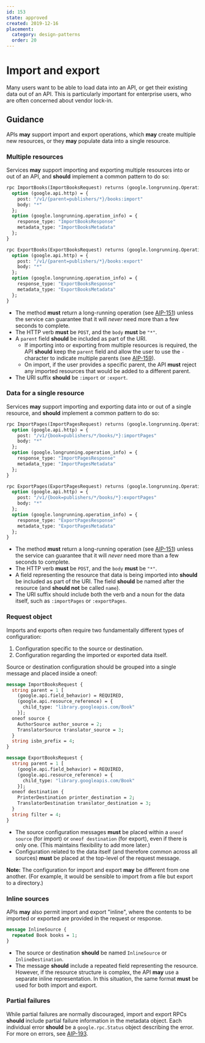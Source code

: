 ```yaml
---
id: 153
state: approved
created: 2019-12-16
placement:
  category: design-patterns
  order: 20
---
```


# Import and export

Many users want to be able to load data into an API, or get their existing data
out of an API. This is particularly important for enterprise users, who are
often concerned about vendor lock-in.

## Guidance

APIs **may** support import and export operations, which **may** create
multiple new resources, or they **may** populate data into a single resource.

### Multiple resources

Services **may** support importing and exporting multiple resources into or out
of an API, and **should** implement a common pattern to do so:

```proto
rpc ImportBooks(ImportBooksRequest) returns (google.longrunning.Operation) {
  option (google.api.http) = {
    post: "/v1/{parent=publishers/*}/books:import"
    body: "*"
  };
  option (google.longrunning.operation_info) = {
    response_type: "ImportBooksResponse"
    metadata_type: "ImportBooksMetadata"
  };
}

rpc ExportBooks(ExportBooksRequest) returns (google.longrunning.Operation) {
  option (google.api.http) = {
    post: "/v1/{parent=publishers/*}/books:export"
    body: "*"
  };
  option (google.longrunning.operation_info) = {
    response_type: "ExportBooksResponse"
    metadata_type: "ExportBooksMetadata"
  };
}
```

- The method **must** return a long-running operation (see [AIP-151][]) unless
  the service can guarantee that it will _never_ need more than a few seconds
  to complete.
- The HTTP verb **must** be `POST`, and the `body` **must** be `"*"`.
- A `parent` field **should** be included as part of the URI.
  - If importing into or exporting from multiple resources is required, the API
    **should** keep the `parent` field and allow the user to use the `-`
    character to indicate multiple parents (see [AIP-159][]).
  - On import, if the user provides a specific parent, the API **must** reject
    any imported resources that would be added to a different parent.
- The URI suffix **should** be `:import` or `:export`.

### Data for a single resource

Services **may** support importing and exporting data into or out of a single
resource, and **should** implement a common pattern to do so:

```proto
rpc ImportPages(ImportPagesRequest) returns (google.longrunning.Operation) {
  option (google.api.http) = {
    post: "/v1/{book=publishers/*/books/*}:importPages"
    body: "*"
  };
  option (google.longrunning.operation_info) = {
    response_type: "ImportPagesResponse"
    metadata_type: "ImportPagesMetadata"
  };
}

rpc ExportPages(ExportPagesRequest) returns (google.longrunning.Operation) {
  option (google.api.http) = {
    post: "/v1/{book=publishers/*/books/*}:exportPages"
    body: "*"
  };
  option (google.longrunning.operation_info) = {
    response_type: "ExportPagesResponse"
    metadata_type: "ExportPagesMetadata"
  };
}
```

- The method **must** return a long-running operation (see [AIP-151][]) unless
  the service can guarantee that it will _never_ need more than a few seconds
  to complete.
- The HTTP verb **must** be `POST`, and the `body` **must** be `"*"`.
- A field representing the resource that data is being imported into **should**
  be included as part of the URI. The field **should** be named after the
  resource (and **should not** be called `name`).
- The URI suffix should include both the verb and a noun for the data itself,
  such as `:importPages` or `:exportPages`.

### Request object

Imports and exports often require two fundamentally different types of
configuration:

1. Configuration specific to the source or destination.
2. Configuration regarding the imported or exported data itself.

Source or destination configuration should be grouped into a single message and
placed inside a oneof:

```proto
message ImportBooksRequest {
  string parent = 1 [
    (google.api.field_behavior) = REQUIRED,
    (google.api.resource_reference) = {
      child_type: "library.googleapis.com/Book"
    }];
  oneof source {
    AuthorSource author_source = 2;
    TranslatorSource translator_source = 3;
  }
  string isbn_prefix = 4;
}

message ExportBooksRequest {
  string parent = 1 [
    (google.api.field_behavior) = REQUIRED,
    (google.api.resource_reference) = {
      child_type: "library.googleapis.com/Book"
    }];
  oneof destination {
    PrinterDestination printer_destination = 2;
    TranslatorDestination translator_destination = 3;
  }
  string filter = 4;
}
```

- The source configuration messages **must** be placed within a `oneof source`
  (for import) or `oneof destination` (for export), even if there is only one.
  (This maintains flexibility to add more later.)
- Configuration related to the data itself (and therefore common across all
  sources) **must** be placed at the top-level of the request message.

**Note:** The configuration for import and export **may** be different from one
another. (For example, it would be sensible to import from a file but export to
a directory.)

### Inline sources

APIs **may** also permit import and export "inline", where the contents to be
imported or exported are provided in the request or response.

```proto
message InlineSource {
  repeated Book books = 1;
}
```

- The source or destination **should** be named `InlineSource` or
  `InlineDestination`.
- The message **should** include a repeated field representing the resource.
  However, if the resource structure is complex, the API **may** use a separate
  inline representation. In this situation, the same format **must** be used
  for both import and export.

### Partial failures

While partial failures are normally discouraged, import and export RPCs
**should** include partial failure information in the metadata object. Each
individual error **should** be a `google.rpc.Status` object describing the
error. For more on errors, see [AIP-193][].

[aip-151]: ./0151.md
[aip-159]: ./0159.md
[aip-193]: ./0193.md
[google bigquery]: https://cloud.google.com/bigquery
[google storage]: https://cloud.google.com/storage
